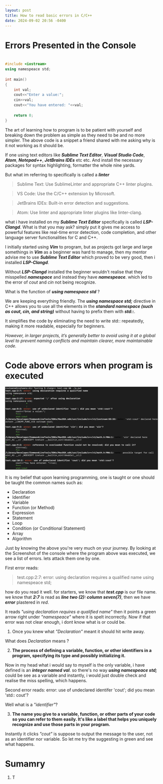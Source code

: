 ```yaml
---
layout: post
title: How to read basic errors in C/C++
date: 2024-09-02 20:56 -0400
---
```


# Errors Presented in the Console

```c++

#include <iostream>
using namespeace std;

int main()
{
	int val;
	cout<<"Enter a value:";
	cin>>val;
	cout<<"You have entered: "<<val;

	return 0;
}
```

The art of learning how to program is to be patient with yourself and breaking down the problem as simple as they need to be and no more simpler. The above code is a snippet a friend shared with me asking why is it not working as it should be. 

If one using text editors like _**Sublime Text Editor**_, _**Visual Studio Code**_, _**Atom**_, _**Notepad++**_, _**JetBrains IDEs**_ etc etc. And install the necessary packages for syntax highlighting, formatter the whole nine yards.

But what im referring to specifically is called a **_linter_**

> Sublime Text: Use SublimeLinter and appropriate C++ linter plugins.

> VS Code: Use the C/C++ extension by Microsoft.

> JetBrains IDEs: Built-in error detection and suggestions.

> Atom: Use linter and appropriate linter plugins like linter-clang.

what i have installed on my _**Sublime Text Editor**_  specifically is called  _**LSP-Clangd**_.  What is that you may ask? simply put it gives me access to powerful features like real-time error detection, code completion, and other language server functionalities for C and C++.

I initially started using  **_Vim_**  to program, but as projects got large and large somethings in  _**Vim**_  as a beginner was hard to manage, then my mentor advise me to use  _**Sublime Text Editor**_  which proved to be very good, then i installed  _**LSP-Clangd**_.

Without  _**LSP-Clangd**_  installed the beginner wouldn't realise that they misspelled  _**namespace**_  and instead they have  _**namespeace**_.  which led to the error of  _cout_  and  _cin_  not being recognize.

What is the function of _**using namespace std**_   ?

We are keeping everything friendly. The _**using namespace std;**_ directive in C++ allows you to use all the elements in the **_standard namespace (such as cout, cin, and string)_** without having to prefix them with _**std::**_. 

It simplifies the code by eliminating the need to write std:: repeatedly, making it more readable, especially for beginners.

_However, in larger projects, it’s generally better to avoid using it at a global level to prevent naming conflicts and maintain clearer, more maintainable code._


# Code above errors when program is executed
![Program Error Displayed In Console](/images/ProgramError1.jpeg)

It is my belief that upon learning programming, one is taught or one should be taught the common names such as:

- Declaration
- Identifier
- Variable
- Function (or Method)
- Expression
- Statement
- Loop
- Condition (or Conditional Statement)
- Array
- Algorithm

Just by knowing the above you're very much on your journey. By looking at the Screenshot of the console where the program above was executed, we see a list of errors. lets attack them one by one.

First error reads:
> test.cpp:2:7: error: using declaration requires a qualified name
using namespeace std;

how do you read it well. for starters, we know that _**test.cpp**_ is our file name. we know that _**2:7**_ is read as _**line two (2): column seven(7)**_, then we have _**error**_ plastered in _red_.

It reads _"using declaration requires a qualified name"_
then it points a green arrow right under _"namespeace"_ where it is spelt incorrectly. Now if that error was not clear enough, i dont know what is or could be. 

1) Once you knew what _"Declaration"_ meant it should hit write away.

What does _Declaration_ means ?

2) **The process of defining a variable, function, or other identifiers in a program, specifying its type and possibly initializing it.**

Now in my head what i would say to myself is the only variable, i have defined is an **_integer named val_**. so there's no way **_using namespeace std;_** could be see as a variable and instantly, i would just double check and realise the miss spelling, which happens. 

Second error reads:
error: use of undeclared identifer 'cout'; did you mean 'std:: cout'?

Well what is a _"identifier"_?

3) **The name you give to a variable, function, or other parts of your code so you can refer to them easily. It's like a label that helps you uniquely recognize and use those parts in your program.**

Instantly it clicks _"cout"_ is suppose to output the message to the user, not as an identifier nor variable. So let me try the suggesting in green and see what happens. 

# Sumamry

1) T




